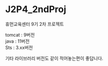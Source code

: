 # J2P4_2ndProj
휴먼교육센터 9기 2차 프로젝트

tomcat : 9버전 <br>
java : 11버전 <br>
Sts : 3.xx버전

기타 라이브러리 버전도 같이 적어놓는편이 좋답니다.
